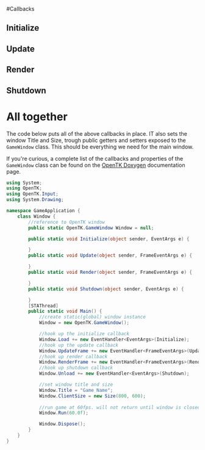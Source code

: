 #Callbacks

## Initialize

## Update

## Render

## Shutdown

# All together
The code below puts all of the above callbacks in place. IT also sets the window Title and Size, trough public getters and setters exposed to the ```GameWindow``` class. This should be everything we need for the main window.

If you're curious, a complete list of the callbacks and properties of the ```GameWindow``` class can be found on the [OpenTK Doxygen](http://www.opentk.com/files/doc/class_open_t_k_1_1_game_window.html) documentation page.

```cs
using System;
using OpenTK;
using OpenTK.Input;
using System.Drawing;

namespace GameApplication {
    class Window {
        //reference to OpenTK window
        public static OpenTK.GameWindow Window = null; 

        public static void Initialize(object sender, EventArgs e) {

        }
        public static void Update(object sender, FrameEventArgs e) {

        }
        public static void Render(object sender, FrameEventArgs e) {

        }
        public static void Shutdown(object sender, EventArgs e) {

        }
        [STAThread]
        public static void Main() {
            //create static(global) window instance
            Window = new OpenTK.GameWindow();

            //hook up the initialize callback
            Window.Load += new EventHandler<EventArgs>(Initialize);
            //hook up the update callback
            Window.UpdateFrame += new EventHandler<FrameEventArgs>(Update);
            //hook up render callback
            Window.RenderFrame += new EventHandler<FrameEventArgs>(Render);
            //hook up shutdown callback
            Window.Unload += new EventHandler<EventArgs>(Shutdown);

            //set window title and size
            Window.Title = "Game Name";
            Window.ClientSize = new Size(800, 600);
            
            //run game at 60fps. will not return until window is closed
            Window.Run(60.0f);

            Window.Dispose();
        }
    }
}

```